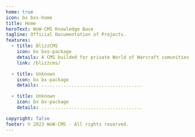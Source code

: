 ```yaml
---
home: true
icon: bx bxs-home
title: Home
heroText: WoW-CMS Knowledge Base
tagline: Official Documentation of Projects.
features:
  - title: BlizzCMS
    icon: bx bxs-package
    details: A CMS builded for private World of Warcraft comunities
    link: /blizzcms/

  - title: Unknown
    icon: bx bx-package
    details: .....................................

  - title: Unknown
    icon: bx bx-package
    details: .....................................

copyright: false
footer: © 2023 WoW-CMS - All rights reserved.
---
```

